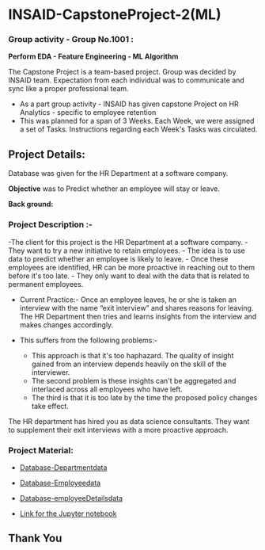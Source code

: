 # INSAID-CapstoneProject-2(ML)

### Group activity - Group No.1001 : ###


**Perform EDA - Feature Engineering - ML Algorithm**

The Capstone Project is a team-based project. Group was decided by INSAID team. Expectation from each individual was to communicate and sync like a proper professional team. 

- As a part group activity - INSAID has given capstone Project on HR Analytics - specific to employee retention 
- This was planned for a span of 3 Weeks. Each Week, we were assigned a set of Tasks. Instructions regarding each Week's Tasks was circulated.

## Project Details:
Database was given for the HR Department at a software company.

**Objective** was to Predict whether an employee will stay or leave.

**Back ground:**
### Project Description :- ###
-The client for this project is the HR Department at a software company.
    - They want to try a new initiative to retain employees.
    - The idea is to use data to predict whether an employee is likely to leave.
    - Once these employees are identified, HR can be more proactive in reaching out to them before it's too late.
    - They only want to deal with the data that is related to permanent employees.

- Current Practice:-
Once an employee leaves, he or she is taken an interview with the name “exit interview” and shares reasons for leaving. The HR Department then tries and learns insights from the interview and makes changes accordingly.

- This suffers from the following problems:-
    - This approach is that it's too haphazard. The quality of insight gained from an interview depends heavily on the skill of the interviewer.
    - The second problem is these insights can't be aggregated and interlaced across all employees who have left.
    - The third is that it is too late by the time the proposed policy changes take effect.

The HR department has hired you as data science consultants. They want to supplement their exit interviews with a more proactive approach.

### Project Material:
- [Database-Departmentdata](https://github.com/jmps967/INSAID-CapstoneProject-2-ML/blob/master/department_data.csv)
- [Database-Employeedata](https://github.com/jmps967/INSAID-CapstoneProject-2-ML/blob/master/employee_data.csv)
- [Database-employeeDetailsdata](https://github.com/jmps967/INSAID-CapstoneProject-2-ML/blob/master/employee_details_data.csv)

- [Link for the Jupyter notebook](https://github.com/jmps967/INSAID-CapstoneProject-2-ML/blob/master/Final_submitted/1001_GCD_Captone_Project.zip)

## Thank You ##

